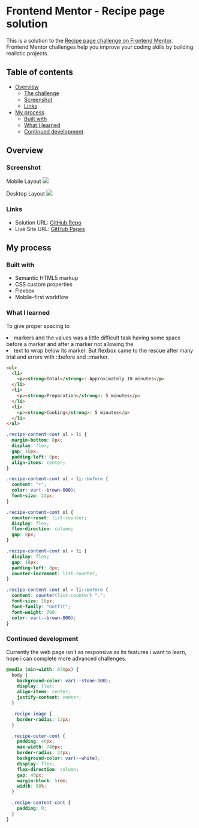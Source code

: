 # Frontend Mentor - Recipe page solution

This is a solution to the [Recipe page challenge on Frontend Mentor](https://www.frontendmentor.io/challenges/recipe-page-KiTsR8QQKm). Frontend Mentor challenges help you improve your coding skills by building realistic projects.

## Table of contents

- [Overview](#overview)
  - [The challenge](#the-challenge)
  - [Screenshot](#screenshot)
  - [Links](#links)
- [My process](#my-process)
  - [Built with](#built-with)
  - [What I learned](#what-i-learned)
  - [Continued development](#continued-development)

## Overview

### Screenshot

Mobile Layout
![](./Mobile.png)

Desktop Layout
![](./Desktop.png)

### Links

- Solution URL: [GitHub Repo](https://github.com/akshitjain3/FEM-Recipe.git)
- Live Site URL: [GitHub Pages](https://akshitjain3.github.io/FEM-Recipe/)

## My process

### Built with

- Semantic HTML5 markup
- CSS custom properties
- Flexbox
- Mobile-first workflow

### What I learned

To give proper spacing to <li> markers and the values was a little difficult task having some space before a marker and after a marker not allowing the <li> text to wrap below its marker. But flexbox came to the rescue after many trial and errors with ::before and ::marker.

```html
<ul>
  <li>
    <p><strong>Total</strong>: Approximately 10 minutes</p>
  </li>
  <li>
    <p><strong>Preparation</strong>: 5 minutes</p>
  </li>
  <li>
    <p><strong>Cooking</strong>: 5 minutes</p>
  </li>
</ul>
```

```css
.recipe-content-cont ul > li {
  margin-bottom: 8px;
  display: flex;
  gap: 16px;
  padding-left: 8px;
  align-items: center;
}

.recipe-content-cont ul > li::before {
  content: "•";
  color: var(--brown-800);
  font-size: 24px;
}

.recipe-content-cont ol {
  counter-reset: list-counter;
  display: flex;
  flex-direction: column;
  gap: 8px;
}

.recipe-content-cont ol > li {
  display: flex;
  gap: 16px;
  padding-left: 8px;
  counter-increment: list-counter;
}

.recipe-content-cont ol > li::before {
  content: counter(list-counter) ".";
  font-size: 16px;
  font-family: "Outfit";
  font-weight: 700;
  color: var(--brown-800);
}
```

### Continued development

Currently the web page isn't as responsive as its features i want to learn, hope i can complete more advanced challenges.

```css
@media (min-width: 640px) {
  body {
    background-color: var(--stone-100);
    display: flex;
    align-items: center;
    justify-content: center;
  }

  .recipe-image {
    border-radius: 12px;
  }

  .recipe-outer-cont {
    padding: 40px;
    max-width: 740px;
    border-radius: 24px;
    background-color: var(--white);
    display: flex;
    flex-direction: column;
    gap: 40px;
    margin-block: 5rem;
    width: 90%;
  }

  .recipe-content-cont {
    padding: 0;
  }
}
```
